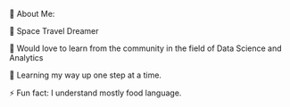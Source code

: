 
💫 About Me:


🔭 Space Travel Dreamer

👯 Would love to learn from the community in the field of Data Science and Analytics

🌱 Learning my way up one step at a time.

⚡ Fun fact: I understand mostly food language.
